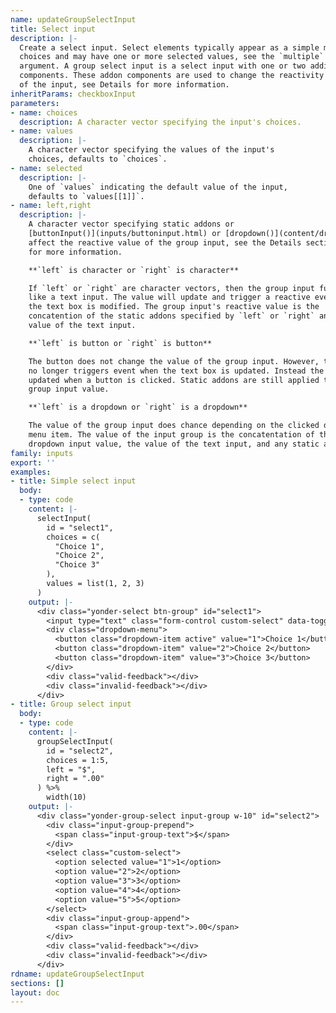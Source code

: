 ```yaml
---
name: updateGroupSelectInput
title: Select input
description: |-
  Create a select input. Select elements typically appear as a simple menu of
  choices and may have one or more selected values, see the `multiple`
  argument. A group select input is a select input with one or two additional
  components. These addon components are used to change the reactivity or value
  of the input, see Details for more information.
inheritParams: checkboxInput
parameters:
- name: choices
  description: A character vector specifying the input's choices.
- name: values
  description: |-
    A character vector specifying the values of the input's
    choices, defaults to `choices`.
- name: selected
  description: |-
    One of `values` indicating the default value of the input,
    defaults to `values[[1]]`.
- name: left,right
  description: |-
    A character vector specifying static addons or
    [buttonInput()](inputs/buttoninput.html) or [dropdown()](content/dropdown.html) elements specifying dynamic addons. Addons
    affect the reactive value of the group input, see the Details section below
    for more information.

    **`left` is character or `right` is character**

    If `left` or `right` are character vectors, then the group input functions
    like a text input. The value will update and trigger a reactive event when
    the text box is modified. The group input's reactive value is the
    concatention of the static addons specified by `left` or `right` and the
    value of the text input.

    **`left` is button or `right` is button**

    The button does not change the value of the group input. However, the input
    no longer triggers event when the text box is updated. Instead the value is
    updated when a button is clicked. Static addons are still applied to the
    group input value.

    **`left` is a dropdown or `right` is a dropdown**

    The value of the group input does chance depending on the clicked dropdown
    menu item. The value of the input group is the concatentation of the
    dropdown input value, the value of the text input, and any static addons.
family: inputs
export: ''
examples:
- title: Simple select input
  body:
  - type: code
    content: |-
      selectInput(
        id = "select1",
        choices = c(
          "Choice 1",
          "Choice 2",
          "Choice 3"
        ),
        values = list(1, 2, 3)
      )
    output: |-
      <div class="yonder-select btn-group" id="select1">
        <input type="text" class="form-control custom-select" data-toggle="dropdown" placeholder="Choice 1"/>
        <div class="dropdown-menu">
          <button class="dropdown-item active" value="1">Choice 1</button>
          <button class="dropdown-item" value="2">Choice 2</button>
          <button class="dropdown-item" value="3">Choice 3</button>
        </div>
        <div class="valid-feedback"></div>
        <div class="invalid-feedback"></div>
      </div>
- title: Group select input
  body:
  - type: code
    content: |-
      groupSelectInput(
        id = "select2",
        choices = 1:5,
        left = "$",
        right = ".00"
      ) %>%
        width(10)
    output: |-
      <div class="yonder-group-select input-group w-10" id="select2">
        <div class="input-group-prepend">
          <span class="input-group-text">$</span>
        </div>
        <select class="custom-select">
          <option selected value="1">1</option>
          <option value="2">2</option>
          <option value="3">3</option>
          <option value="4">4</option>
          <option value="5">5</option>
        </select>
        <div class="input-group-append">
          <span class="input-group-text">.00</span>
        </div>
        <div class="valid-feedback"></div>
        <div class="invalid-feedback"></div>
      </div>
rdname: updateGroupSelectInput
sections: []
layout: doc
---
```

